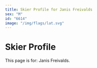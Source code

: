```yaml
---
title: Skier Profile for Janis Freivalds
sex: "M"
id: "6614"
image: "/img/flags/lat.svg" 
---
```


# Skier Profile

This page is for: Janis Freivalds.
    